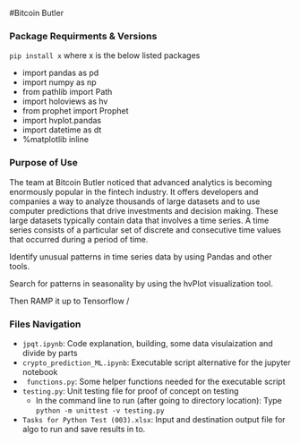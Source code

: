 #Bitcoin Butler

### Package Requirments & Versions
`pip install x` where x is the below listed packages
* import pandas as pd
* import numpy as np
* from pathlib import Path
* import holoviews as hv
* from prophet import Prophet
* import hvplot.pandas
* import datetime as dt
* %matplotlib inline



### Purpose of Use
The team at Bitcoin Butler noticed that advanced analytics is becoming enormously popular in the fintech industry. It offers developers and companies a way to analyze thousands of large datasets and to use computer predictions that drive investments and decision making. These large datasets typically contain data that involves a time series. A time series consists of a particular set of discrete and consecutive time values that occurred during a period of time.

Identify unusual patterns in time series data by using Pandas and other tools.

Search for patterns in seasonality by using the hvPlot visualization tool.

Then RAMP it up to Tensorflow / 

### Files Navigation
* `jpqt.ipynb`: Code explanation, building, some data visulaization and divide by parts
* `crypto_prediction_ML.ipynb`: Executable script alternative for the jupyter notebook
* ` functions.py`: Some helper functions needed for the executable script
* `testing.py`: Unit testing file for proof of concept on testing
    - In the command line to run (after going to directory location): Type `python -m unittest -v testing.py`
* `Tasks for Python Test (003).xlsx`: Input and destination output file for algo to run and save results in to. 

